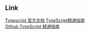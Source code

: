 ## Link
[Typescript 官方文档](https://www.typescriptlang.org/docs/)
[TypeScript精通指南](https://nodelover.gitbook.io/typescript/)  
[Github TypeScript 精通指南](https://github.com/MiYogurt/nodelover-books/tree/master/typescript)